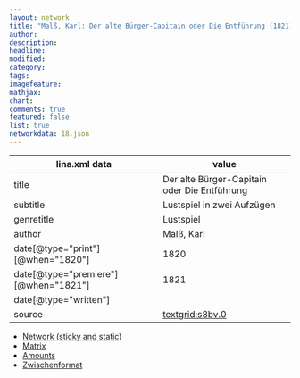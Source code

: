 ```yaml
---
layout: network
title: "Malß, Karl: Der alte Bürger-Capitain oder Die Entführung (1821)"
author:
description:
headline:
modified:
category:
tags:
imagefeature: 
mathjax: 
chart: 
comments: true
featured: false
list: true
networkdata: 18.json
---
```

lina.xml data  | value
------------- | -------------
title|Der alte Bürger-Capitain oder Die Entführung
subtitle|Lustspiel in zwei Aufzügen
genretitle|Lustspiel
author|Malß, Karl
date[@type="print"][@when="1820"]|1820
date[@type="premiere"][@when="1821"]|1821
date[@type="written"]|
source|[textgrid:s8bv.0](https://textgridlab.org/1.0/tgcrud-public/rest/textgrid:s8bv.0/data)



* [Network (sticky and static)](/network18)
* [Matrix](/matrix18)
* [Amounts](/amounts18)
* [Zwischenformat](/lina18 )
